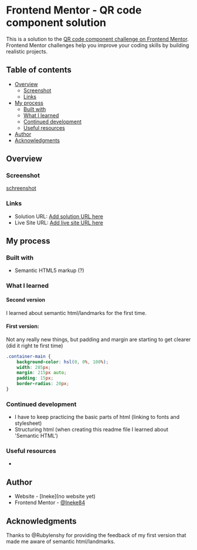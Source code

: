 # Frontend Mentor - QR code component solution

This is a solution to the [QR code component challenge on Frontend Mentor](https://www.frontendmentor.io/challenges/qr-code-component-iux_sIO_H). Frontend Mentor challenges help you improve your coding skills by building realistic projects. 

## Table of contents

- [Overview](#overview)
  - [Screenshot](#screenshot)
  - [Links](#links)
- [My process](#my-process)
  - [Built with](#built-with)
  - [What I learned](#what-i-learned)
  - [Continued development](#continued-development)
  - [Useful resources](#useful-resources)
- [Author](#author)
- [Acknowledgments](#acknowledgments)

## Overview

### Screenshot

[schreenshot](./screencapture-Challenges-qr-code-component-main-index-html.png)

### Links

- Solution URL: [Add solution URL here](https://www.frontendmentor.io/solutions/qr-component-using-html-and-css-Hk01okJW_E)
- Live Site URL: [Add live site URL here](https://ineke84.github.io/challenge-qrcode/)

## My process

### Built with

- Semantic HTML5 markup (?)


### What I learned

#### Second version

I learned about semantic html/landmarks for the first time. 



#### First version: 

Not any really new things, but padding and margin are starting to get clearer (did it right te first time)

```css
.container-main {
    background-color: hsl(0, 0%, 100%);
    width: 285px;
    margin: 215px auto;
    padding: 15px;
    border-radius: 20px;
}
```

### Continued development

- I have to keep practicing the basic parts of html (linking to fonts and stylesheet)
- Structuring html (when creating this readme file I learned about 'Semantic HTML') 


### Useful resources

-

## Author

- Website - [Ineke](no website yet)
- Frontend Mentor - [@Ineke84](https://www.frontendmentor.io/profile/Ineke84)

## Acknowledgments

Thanks to @Rubylenshy for providing the feedback of my first version that made me aware of semantic html/landmarks.




